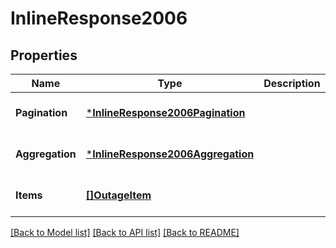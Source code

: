# InlineResponse2006

## Properties
Name | Type | Description | Notes
------------ | ------------- | ------------- | -------------
**Pagination** | [***InlineResponse2006Pagination**](inline_response_200_6_pagination.md) |  | [optional] [default to null]
**Aggregation** | [***InlineResponse2006Aggregation**](inline_response_200_6_aggregation.md) |  | [optional] [default to null]
**Items** | [**[]OutageItem**](OutageItem.md) |  | [optional] [default to null]

[[Back to Model list]](../README.md#documentation-for-models) [[Back to API list]](../README.md#documentation-for-api-endpoints) [[Back to README]](../README.md)


